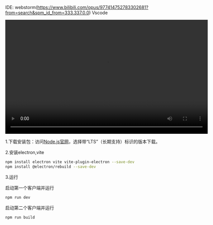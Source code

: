 IDE: webstorm(https://www.bilibili.com/opus/977414752783302681?from=search&spm_id_from=333.337.0.0)
Vscode

<video width="640" height="360" controls>
  <source src="src/assets/lbws.mp4" type="video/mp4">
  你的浏览器不支持视频播放。
</video>

1.下载安装包‌：访问[Node.js官网](https:nodejs.org)，选择带“LTS”（长期支持）标识的版本下载。‌

2.安装electron,vite

```sh
npm install electron vite vite-plugin-electron --save-dev
npm install @electron/rebuild --save-dev
```

3.运行

启动第一个客户端并运行
```sh
npm run dev
```
启动第二个客户端并运行
```sh
npm run build
```
